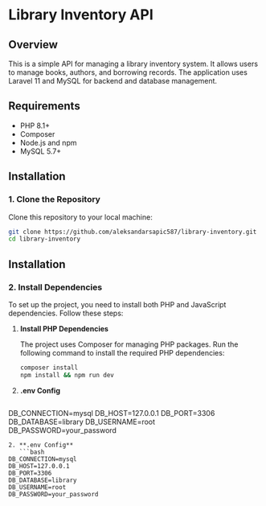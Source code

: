 # Library Inventory API

## Overview

This is a simple API for managing a library inventory system. It allows users to manage books, authors, and borrowing records. The application uses Laravel 11 and MySQL for backend and database management.

## Requirements

- PHP 8.1+
- Composer
- Node.js and npm
- MySQL 5.7+

## Installation

### 1. Clone the Repository

Clone this repository to your local machine:

```bash
git clone https://github.com/aleksandarsapic587/library-inventory.git
cd library-inventory
```

## Installation

### 2. Install Dependencies

To set up the project, you need to install both PHP and JavaScript dependencies. Follow these steps:

1. **Install PHP Dependencies**

   The project uses Composer for managing PHP packages. Run the following command to install the required PHP dependencies:

   ```bash
   composer install
   npm install && npm run dev
   ```

2. **.env Config**
   ```bash
DB_CONNECTION=mysql
DB_HOST=127.0.0.1
DB_PORT=3306
DB_DATABASE=library
DB_USERNAME=root
DB_PASSWORD=your_password
```
2. **.env Config**
   ```bash
DB_CONNECTION=mysql
DB_HOST=127.0.0.1
DB_PORT=3306
DB_DATABASE=library
DB_USERNAME=root
DB_PASSWORD=your_password
```